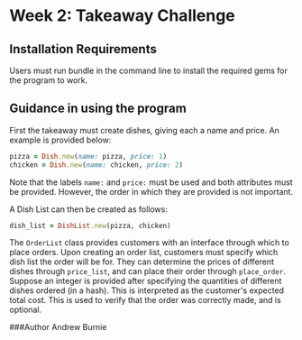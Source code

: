 # Week 2: Takeaway Challenge

## Installation Requirements

Users must run bundle in the command line to install the required gems for the
program to work.

## Guidance in using the program

First the takeaway must create dishes, giving each a name
and price. An example is provided below:

```ruby
pizza = Dish.new(name: pizza, price: 1)
chicken = Dish.new(name: chicken, price: 2)
```

Note that the labels `name:` and `price:` must be used and both attributes must
be provided. However, the order in which they are provided is not important.

A Dish List can then be created as follows:

```ruby
dish_list = DishList.new(pizza, chicken)
```

The `OrderList` class provides customers with an interface through which to place
orders. Upon creating an order list, customers must specify which dish list the order
will be for. They can determine the prices of different dishes through `price_list`, and
can place their order through `place_order`. Suppose an integer is provided after specifying
the quantities of different dishes ordered (in a hash). This is interpreted as the customer's expected total
cost. This is used to verify that the order was correctly made, and is optional.

###Author
Andrew Burnie
